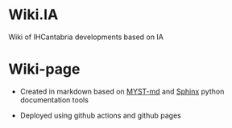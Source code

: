 # Wiki.IA
Wiki of IHCantabria developments based on IA

# Wiki-page
- Created in markdown based on [MYST-md](https://myst-parser.readthedocs.io/en/v0.16.0/sphinx/intro.html) and [Sphinx](https://www.sphinx-doc.org/en/master/) python documentation tools

- Deployed using github actions and github pages
